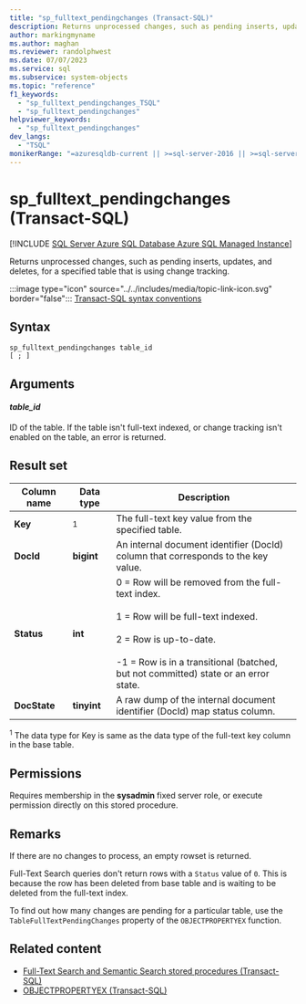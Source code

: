 ```yaml
---
title: "sp_fulltext_pendingchanges (Transact-SQL)"
description: Returns unprocessed changes, such as pending inserts, updates, and deletes, for a specified table that is using change tracking.
author: markingmyname
ms.author: maghan
ms.reviewer: randolphwest
ms.date: 07/07/2023
ms.service: sql
ms.subservice: system-objects
ms.topic: "reference"
f1_keywords:
  - "sp_fulltext_pendingchanges_TSQL"
  - "sp_fulltext_pendingchanges"
helpviewer_keywords:
  - "sp_fulltext_pendingchanges"
dev_langs:
  - "TSQL"
monikerRange: "=azuresqldb-current || >=sql-server-2016 || >=sql-server-linux-2017 || =azuresqldb-mi-current"
---
```

# sp_fulltext_pendingchanges (Transact-SQL)

[!INCLUDE [SQL Server Azure SQL Database Azure SQL Managed Instance](../../includes/applies-to-version/sql-asdb-asdbmi.md)]

Returns unprocessed changes, such as pending inserts, updates, and deletes, for a specified table that is using change tracking.

:::image type="icon" source="../../includes/media/topic-link-icon.svg" border="false"::: [Transact-SQL syntax conventions](../../t-sql/language-elements/transact-sql-syntax-conventions-transact-sql.md)

## Syntax

```syntaxsql
sp_fulltext_pendingchanges table_id
[ ; ]
```

## Arguments

#### *table_id*

ID of the table. If the table isn't full-text indexed, or change tracking isn't enabled on the table, an error is returned.

## Result set

| Column name | Data type | Description |
| --- | --- | --- |
| **Key** | <sup>1</sup> | The full-text key value from the specified table. |
| **DocId** | **bigint** | An internal document identifier (DocId) column that corresponds to the key value. |
| **Status** | **int** | 0 = Row will be removed from the full-text index.<br /><br />1 = Row will be full-text indexed.<br /><br />2 = Row is up-to-date.<br /><br />-1 = Row is in a transitional (batched, but not committed) state or an error state. |
| **DocState** | **tinyint** | A raw dump of the internal document identifier (DocId) map status column. |

<sup>1</sup> The data type for Key is same as the data type of the full-text key column in the base table.

## Permissions

Requires membership in the **sysadmin** fixed server role, or execute permission directly on this stored procedure.

## Remarks

If there are no changes to process, an empty rowset is returned.

Full-Text Search queries don't return rows with a `Status` value of `0`. This is because the row has been deleted from base table and is waiting to be deleted from the full-text index.

To find out how many changes are pending for a particular table, use the `TableFullTextPendingChanges` property of the `OBJECTPROPERTYEX` function.

## Related content

- [Full-Text Search and Semantic Search stored procedures (Transact-SQL)](full-text-search-and-semantic-search-stored-procedures-transact-sql.md)
- [OBJECTPROPERTYEX (Transact-SQL)](../../t-sql/functions/objectpropertyex-transact-sql.md)
